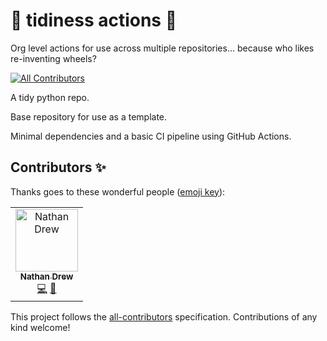 # 🧹 tidiness actions 🧹

Org level actions for use across multiple repositories... because who likes re-inventing wheels?

<!-- ALL-CONTRIBUTORS-BADGE:START - Do not remove or modify this section -->
[![All Contributors](https://img.shields.io/badge/all_contributors-1-orange.svg?style=flat-square)](#contributors-)
<!-- ALL-CONTRIBUTORS-BADGE:END -->

A tidy python repo.

Base repository for use as a template.

Minimal dependencies and a basic CI pipeline using GitHub Actions.

## Contributors ✨

Thanks goes to these wonderful people ([emoji key](https://allcontributors.org/docs/en/emoji-key)):

<!-- ALL-CONTRIBUTORS-LIST:START - Do not remove or modify this section -->
<!-- prettier-ignore-start -->
<!-- markdownlint-disable -->
<table>
  <tbody>
    <tr>
      <td align="center"><a href="https://github.com/NaffanDroo"><img src="https://avatars.githubusercontent.com/u/1035229?v=4?s=100" width="100px;" alt="Nathan Drew"/><br /><sub><b>Nathan Drew</b></sub></a><br /><a href="https://github.com/NaffanDroo/tidy-python/commits?author=NaffanDroo" title="Code">💻</a> <a href="#design-NaffanDroo" title="Design">🎨</a></td>
    </tr>
  </tbody>
</table>

<!-- markdownlint-restore -->
<!-- prettier-ignore-end -->

<!-- ALL-CONTRIBUTORS-LIST:END -->

This project follows the [all-contributors](https://github.com/all-contributors/all-contributors) specification. Contributions of any kind welcome!
